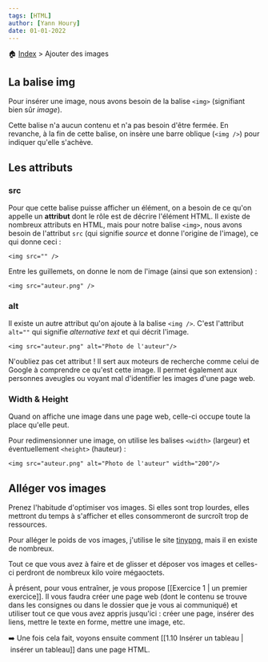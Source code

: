 ```yaml
---
tags: [HTML]
author: [Yann Houry]
date: 01-01-2022
---
```


🏠 [Index](https://github.com/YannHY/html-css-js/blob/main/index.md) > Ajouter des images

## La balise img
Pour insérer une image, nous avons besoin de la balise `<img>` (signifiant bien sûr *image*).

Cette balise n'a aucun contenu et n'a pas besoin d'être fermée. En revanche, à la fin de cette balise, on insère une barre oblique (`<img />`) pour indiquer qu'elle s'achève.

## Les attributs
### src
Pour que cette balise puisse afficher un élément, on a besoin de ce qu'on appelle un **attribut** dont le rôle est de décrire l'élément HTML. Il existe de nombreux attributs en HTML, mais pour notre balise `<img>`, nous avons besoin de l'attribut `src` (qui signifie *source* et donne l'origine de l'image), ce qui donne ceci :

`<img src="" />`

Entre les guillemets, on donne le nom de l'image (ainsi que son extension) :

`<img src="auteur.png" />`

### alt
Il existe un autre attribut qu'on ajoute à la balise `<img />`. C'est l'attribut `alt=""` qui signifie *alternative text*  et qui décrit l'image.

`<img src="auteur.png" alt="Photo de l'auteur"/>`

N'oubliez pas cet attribut ! Il sert aux moteurs de recherche comme celui de Google à comprendre ce qu'est cette image. Il permet également aux personnes aveugles ou voyant mal d'identifier les images d'une page web.

### Width & Height
Quand on affiche une image dans une page web, celle-ci occupe toute la place qu'elle peut.

Pour redimensionner une image, on utilise les balises `<width>` (largeur) et éventuellement `<height>` (hauteur) :

`<img src="auteur.png" alt="Photo de l'auteur" width="200"/>`

## Alléger vos images
Prenez l'habitude d'optimiser vos images. Si elles sont trop lourdes, elles mettront du temps à s'afficher et elles consommeront de surcroît trop de ressources.

Pour alléger le poids de vos images, j'utilise le site [tinypng](https://tinypng.com), mais il en existe de nombreux.

Tout ce que vous avez à faire et de glisser et déposer vos images et celles-ci perdront de nombreux kilo voire mégaoctets.

À présent, pour vous entraîner, je vous propose [[Exercice 1 | un premier exercice]]. Il vous faudra créer une page web (dont le contenu se trouve dans les consignes ou dans le dossier que je vous ai communiqué) et utiliser tout ce que vous avez appris jusqu'ici : créer une page, insérer des liens, mettre le texte en forme, mettre une image, etc.

➡️ Une fois cela fait, voyons ensuite comment [[1.10 Insérer un tableau | insérer un tableau]] dans une page HTML.

